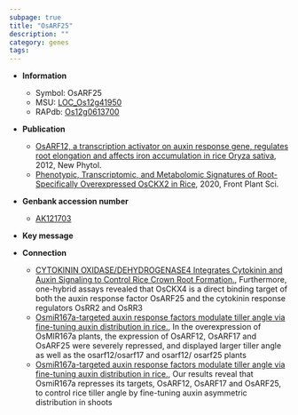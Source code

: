 ```yaml
---
subpage: true
title: "OsARF25"
description: ""
category: genes
tags: 
---
```


* **Information**  
    + Symbol: OsARF25  
    + MSU: [LOC_Os12g41950](http://rice.plantbiology.msu.edu/cgi-bin/ORF_infopage.cgi?orf=LOC_Os12g41950)  
    + RAPdb: [Os12g0613700](http://rapdb.dna.affrc.go.jp/viewer/gbrowse_details/irgsp1?name=Os12g0613700)  

* **Publication**  
    + [OsARF12, a transcription activator on auxin response gene, regulates root elongation and affects iron accumulation in rice Oryza sativa](http://www.ncbi.nlm.nih.gov/pubmed?term=OsARF12,+a+transcription+activator+on+auxin+response+gene,+regulates+root+elongation+and+affects+iron+accumulation+in+rice+Oryza+sativa%5BTitle%5D), 2012, New Phytol.
    + [Phenotypic, Transcriptomic, and Metabolomic Signatures of Root-Specifically Overexpressed OsCKX2 in Rice](http://www.ncbi.nlm.nih.gov/pubmed?term=Phenotypic,+Transcriptomic,+and+Metabolomic+Signatures+of+Root-Specifically+Overexpressed+OsCKX2+in+Rice%5BTitle%5D), 2020, Front Plant Sci.

* **Genbank accession number**  
    + [AK121703](http://www.ncbi.nlm.nih.gov/nuccore/AK121703)

* **Key message**  

* **Connection**  
    + [CYTOKININ OXIDASE/DEHYDROGENASE4 Integrates Cytokinin and Auxin Signaling to Control Rice Crown Root Formation.](http://www.ncbi.nlm.nih.gov/pubmed?term=CYTOKININ+OXIDASE/DEHYDROGENASE4+Integrates+Cytokinin+and+Auxin+Signaling+to+Control+Rice+Crown+Root+Formation.%5BTitle%5D), Furthermore, one-hybrid assays revealed that OsCKX4 is a direct binding target of both the auxin response factor OsARF25 and the cytokinin response regulators OsRR2 and OsRR3
    + [OsmiR167a-targeted auxin response factors modulate tiller angle via fine-tuning auxin distribution in rice.](http://www.ncbi.nlm.nih.gov/pubmed?term=OsmiR167a-targeted+auxin+response+factors+modulate+tiller+angle+via+fine-tuning+auxin+distribution+in+rice.%5BTitle%5D),  In the overexpression of OsMIR167a plants, the expression of OsARF12, OsARF17 and OsARF25 were severely repressed, and displayed larger tiller angle as well as the osarf12/osarf17 and osarf12/ osarf25 plants
    + [OsmiR167a-targeted auxin response factors modulate tiller angle via fine-tuning auxin distribution in rice.](http://www.ncbi.nlm.nih.gov/pubmed?term=OsmiR167a-targeted+auxin+response+factors+modulate+tiller+angle+via+fine-tuning+auxin+distribution+in+rice.%5BTitle%5D),  Our results reveal that OsmiR167a represses its targets, OsARF12, OsARF17 and OsARF25, to control rice tiller angle by fine-tuning auxin asymmetric distribution in shoots



